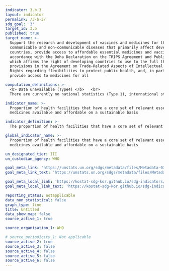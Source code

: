 ```yaml
---
indicator: 3.b.3
layout: indicator
permalink: /3-b-3/
sdg_goal: '3'
target_id: 3.b
published: true
target_name: >-
  Support the research and development of vaccines and medicines for the
  communicable and non‑communicable diseases that primarily affect developing
  countries, provide access to affordable essential medicines and vaccines, in
  accordance with the Doha Declaration on the TRIPS Agreement and Public Health,
  which affirms the right of developing countries to use to the full the
  provisions in the Agreement on Trade-Related Aspects of Intellectual Property
  Rights regarding flexibilities to protect public health, and, in particular,
  provide access to medicines for all

computation_definitions: >-
  <b> Data unavailable (Type4) </b>   <br>
  There are currently no national statistics (Type 1), international statistics (Type 2), or alternative national statistics (Type 3) available. The Data of Type 1, type 2, or type 3 can be also included in case of temporary unavailability.

indicator_name: >-
  Proportion of health facilities that have a core set of relevant essential
  medicines available and affordable on a sustainable basis

indicator_definition: >-
  The proportion of health facilities that have a core set of relevant essential medicines available and affordable, which is expressed as a multidimensional composite index. Health facilities include pharmacies, hospitals, clinics, primary care centers, etc.

global_indicator_name: >-
  Proportion of health facilities that have a core set of relevant essential
  medicines available and affordable on a sustainable basis

un_designated_tier: III
un_custodian_agency: WHO

goal_meta_link: 'https://unstats.un.org/sdgs/metadata/files/Metadata-03-0b-03.pdf'
goal_meta_link_text: 'https://unstats.un.org/sdgs/metadata/files/Metadata-03-0b-03.pdf'

goal_meta_local_link: 'https://kostat-sdg-kor.github.io/sdg-indicators/public/data/Metadata-03-0b-03_ENG.pdf'
goal_meta_local_link_text: 'https://kostat-sdg-kor.github.io/sdg-indicators/public/data/Metadata-03-0b-03_ENG.pdf'

reporting_status: notapplicable
data_non_statistical: false
graph_type: line
title: Untitled
data_show_map: false
source_active_1: true

source_organisation_1: WHO

# source_periodicity_1: Not applicable
source_active_2: true
source_active_3: false
source_active_4: false
source_active_5: false
source_active_6: false
---
```

